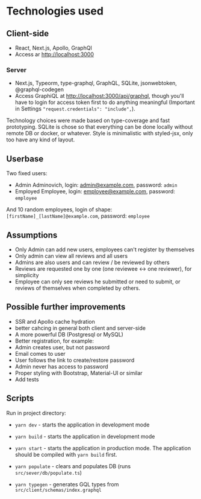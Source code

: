 # Technologies used
## Client-side
- React, Next.js, Apollo, GraphQl
- Access ar [http://localhost:3000](http://localhost:3000)
 
### Server
- Next.js, Typeorm, type-graphql, GraphQL, SQLite, jsonwebtoken, @graphql-codegen
- Access GraphiQL at [http://localhost:3000/api/graphql](http://localhost:/api/graphql), though you'll have to login for access token first to do anything meaningful (Important in Settings `"request.credentials": "include",`).

Technology choices were made based on type-coverage and fast prototyping.
SQLite is chose so that everything can be done locally without remote DB or docker, or whatever.
Style is minimalistic with styled-jsx, only too have any kind of layout.

## Userbase

Two fixed users:
- Admin Adminovich, login: admin@example.com, password: `admin`
- Employed Employee, login: employee@example.com, password: `employee`

And 10 random employees, login of shape: `[firstName]_[lastName]@example.com`, password: `employee`


## Assumptions
- Only Admin can add new users, employees can't register by themselves
- Only admin can view all reviews and all users
- Admins are also users and can review / be reviewed by others
- Reviews are requested one by one (one reviewee <-> one reviewer), for simplicity
- Employee can only see reviews he submitted or need to submit, or reviews of themselves when completed by others.

## Possible further improvements
 - SSR and Apollo cache hydration
 - better cahcing in general both client and server-side
 - A more powerful DB (Postgresql or MySQL)
 - Better registration, for example:
  - Admin creates user, but not password
  - Email comes to user
  - User follows the link to create/restore password
  - Admin never has access to password
 - Proper styling with Bootstrap, Material-UI or similar
 - Add tests


## Scripts

Run in project directory:
 - `yarn dev` - starts the application in development mode
 - `yarn build` - starts the application in development mode
 - `yarn start` - starts the application in production mode. The application should be compiled with `yarn build` first.

 - `yarn populate` - clears and populates DB (runs `src/sever/db/populate.ts`)
 - `yarn typegen` - generates GQL types from `src/client/schemas/index.graphql`